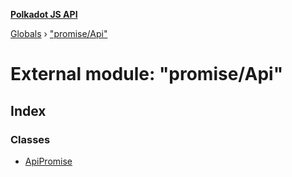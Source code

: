 **[Polkadot JS API](../README.md)**

[Globals](../globals.md) › [&quot;promise/Api&quot;](_promise_api_.md)

# External module: "promise/Api"

## Index

### Classes

* [ApiPromise](../classes/_promise_api_.apipromise.md)